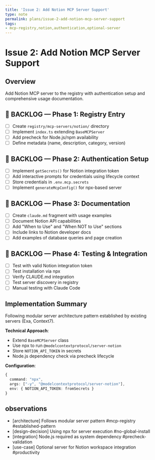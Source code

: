 ```yaml
---
title: 'Issue 2: Add Notion MCP Server Support'
type: note
permalink: plans/issue-2-add-notion-mcp-server-support
tags:
- mcp-registry,notion,authentication,optional-server
---
```


# Issue 2: Add Notion MCP Server Support

## Overview

Add Notion MCP server to the registry with authentication setup and comprehensive usage documentation.

## 📌 BACKLOG — Phase 1: Registry Entry

- [ ] Create `registry/mcp-servers/notion/` directory
- [ ] Implement `index.ts` extending `BaseMCPServer`
- [ ] Add precheck for Node.js/npm availability
- [ ] Define metadata (name, description, category, version)

## 📌 BACKLOG — Phase 2: Authentication Setup

- [ ] Implement `getSecrets()` for Notion integration token
- [ ] Add interactive prompts for credentials using lifecycle context
- [ ] Store credentials in `.env.mcp.secrets`
- [ ] Implement `generateMcpConfig()` for npx-based server

## 📌 BACKLOG — Phase 3: Documentation

- [ ] Create `claude.md` fragment with usage examples
- [ ] Document Notion API capabilities
- [ ] Add "When to Use" and "When NOT to Use" sections
- [ ] Include links to Notion developer docs
- [ ] Add examples of database queries and page creation

## 📌 BACKLOG — Phase 4: Testing & Integration

- [ ] Test with valid Notion integration token
- [ ] Test installation via npx
- [ ] Verify CLAUDE.md integration
- [ ] Test server discovery in registry
- [ ] Manual testing with Claude Code

## Implementation Summary

Following modular server architecture pattern established by existing servers (Exa, Context7).

**Technical Approach**:

- Extend `BaseMCPServer` class
- Use npx to run `@modelcontextprotocol/server-notion`
- Store `NOTION_API_TOKEN` in secrets
- Node.js dependency check via precheck lifecycle

**Configuration**:

```typescript
{
  command: "npx",
  args: ["-y", "@modelcontextprotocol/server-notion"],
  env: { NOTION_API_TOKEN: fromSecrets }
}
```

## observations

- [architecture] Follows modular server pattern #mcp-registry #established-pattern
- [design-decision] Using npx for server execution #no-global-install
- [integration] Node.js required as system dependency #precheck-validation
- [use-case] Optional server for Notion workspace integration #productivity
